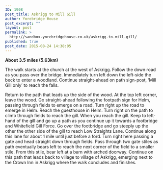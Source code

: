 ```yaml
---
ID: 1908
post_title: Askrigg to Mill Gill
author: Yorebridge House
post_excerpt: ""
layout: post
permalink: >
  http://sandbox.yorebridgehouse.co.uk/askrigg-to-mill-gill/
published: true
post_date: 2015-08-24 14:38:05
---
```

<strong>About 3.5 miles (5.63km)</strong>

The walk starts at the church at the west of Askrigg. Follow the down road as you pass over the bridge. Immediately turn left down the left-side the beck to enter a woodland. Continue straight-ahead on path sign-post, ‘Mill Gill only’ to reach the falls.

Return to the path that leads up the side of the wood. At the top left corner, leave the wood. Go straight-ahead following the footpath sign for Helm, passing through fields to emerge on a road. Turn right up the road to emerge in Helm.
Reach the guesthouse in Helm. Turn right on the path to climb through fields to reach the gill.
When you reach the gill. Keep to left-hand of the gill and go up a path as you continue up it towards a footbridge and Whitefield Gill Force.
Go over the footbridge and go steeply up the other the other side of the gill to reach Low Straights Lane. Continue along this lane for about 1 mile until just before a ford. Turn right here passing a gate and head straight down through fields. Pass through two gate stiles as path eventually bears left to reach the next corner of the field to a smaller stile. From this stile, bear left at a barn with arched doorway. Continue on this path that leads back to village to village of Askrigg, emerging next to the Crown Inn in Askrigg where the walk concludes and finishes.